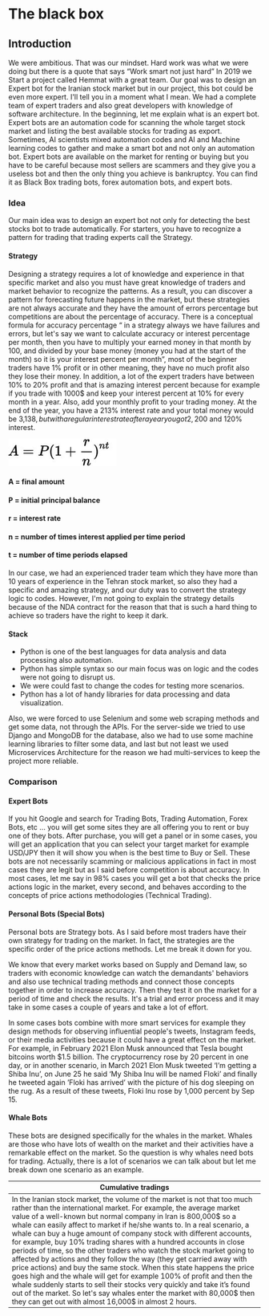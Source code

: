 # The black box

## Introduction

We were ambitious. That was our mindset. Hard work was what we were doing but there is a quote that says “Work smart not just hard”
In 2019 we Start a project called Hemmat with a great team. Our goal was to design an Expert bot for the Iranian stock market but in our project, this bot could be even more expert. I'll tell you in a moment what I mean. We had a complete team of expert traders and also great developers with knowledge of software architecture.
In the beginning, let me explain what is an expert bot. Expert bots are an automation code for scanning the whole target stock market and listing the best available stocks for trading as export. Sometimes, AI scientists mixed automation codes and AI and Machine learning codes to gather and make a smart bot and not only an automation bot. Expert bots are available on the market for renting or buying but you have to be careful because most sellers are scammers and they give you a useless bot and then the only thing you achieve is bankruptcy. You can find it as Black Box trading bots, forex automation bots, and expert bots.



### Idea

Our main idea was to design an expert bot not only for detecting the best stocks bot to trade automatically. 
For starters, you have to recognize a pattern for trading that trading experts call the Strategy.

#### Strategy
Designing a strategy requires a lot of knowledge and experience in that specific market and also you must have great knowledge of traders and market behavior to recognize the patterns. As a result, you can discover a pattern for forecasting future happens in the market, but these strategies are not always accurate and they have the amount of errors percentage but competitions are about the percentage of accuracy. There is a conceptual formula for accuracy percentage “ in a strategy always we have failures and errors, but let's say we want to calculate accuracy or interest percentage per month, then you have to multiply your earned money in that month by 100, and divided by your base money (money you had at the start of the month) so it is your interest percent per month”, most of the beginner traders have 1% profit or in other meaning, they have no much profit also they lose their money. In addition, a lot of the expert traders have between 10% to 20% profit and that is amazing interest percent because for example if you trade with 1000$ and keep your interest percent at 10% for every month in a year. Also, add your monthly profit to your trading money. At the end of the year, you have a 213% interest rate and your total money would be 3,138$, but with a regular interest rate after a year you got 2,200$ and 120% interest.



![](https://github.com/samuelarjasbi/The_black_box/blob/main/1643646379821.jpg)

#### A = final amount
#### P = initial principal balance
#### r = interest rate
#### n = number of times interest applied per time period
#### t = number of time periods elapsed



In our case, we had an experienced trader team which they have more than 10 years of experience in the Tehran stock market, so also they had a specific and amazing strategy, and our duty was to convert the strategy logic to codes. However, I'm not going to explain the strategy details because of the NDA contract for the reason that that is such a hard thing to achieve so traders have the right to keep it dark.

#### Stack
* Python is one of the best languages for data analysis and data processing also automation.
* Python has simple syntax so our main focus was on logic and the codes were not going to disrupt us.
* We were could fast to change the codes for testing more scenarios.
* Python has a lot of handy libraries for data processing and data visualization.

Also, we were forced to use Selenium and some web scraping methods and get some data, not through the APIs.
For the server-side we tried to use Django and MongoDB for the database, also we had to use some machine learning libraries to filter some data, and last but not least we used Microservices Architecture for the reason we had multi-services to keep the project more reliable.

### Comparison

#### Expert Bots
If you hit Google and search for Trading Bots, Trading Automation, Forex Bots, etc … you will get some sites they are all offering you to rent or buy one of they bots. After purchase, you will get a panel or in some cases, you will get an application that you can select your target market for example USD/JPY then it will show you when is the best time to Buy or Sell. These bots are not necessarily scamming or malicious applications in fact in most cases they are legit but as I said before competition is about accuracy. In most cases, let me say in 98% cases you will get a bot that checks the price actions logic in the market, every second, and behaves according to the concepts of price actions methodologies (Technical Trading).


#### Personal Bots (Special Bots)
Personal bots are Strategy bots. As I said before most traders have their own strategy for trading on the market. In fact, the strategies are the specific order of the price actions methods. Let me break it down for you.

We know that every market works based on Supply and Demand law, so traders with economic knowledge can watch the demandants' behaviors and also use technical trading methods and connect those concepts together in order to increase accuracy. Then they test it on the market for a period of time and check the results. It's a trial and error process and it may take in some cases a couple of years and take a lot of effort.

In some cases bots combine with more smart services for example they design methods for observing influential people's tweets, Instagram feeds, or their media activities because it could have a great effect on the market. For example, in February 2021 Elon Musk announced that Tesla bought bitcoins worth $1.5 billion. The cryptocurrency rose by 20 percent in one day, or in another scenario, in March 2021 Elon Musk tweeted ‘I’m getting a Shiba Inu’, on June 25 he said ‘My Shiba Inu will be named Floki’ and finally he tweeted again ’Floki has arrived’ with the picture of his dog sleeping on the rug. As a result of these tweets, Floki Inu rose by 1,000 percent by Sep 15.

#### Whale Bots
These bots are designed specifically for the whales in the market. Whales are those who have lots of wealth on the market and their activities have a remarkable effect on the market. So the question is why whales need bots for trading. Actually, there is a lot of scenarios we can talk about but let me break down one scenario as an example.

| Cumulative tradings        |
| -------------              |
| In the Iranian stock market, the volume of the market is not that too much rather than the international market. For example, the average market value of a well-known but normal company in Iran is 800,000$ so a whale can easily affect to market if he/she wants to. In a real scenario, a whale can buy a huge amount of company stock with different accounts, for example, buy 10% trading shares with a hundred accounts in close periods of time, so the other traders who watch the stock market going to affected by actions and they follow the way (they get carried away with price actions) and buy the same stock. When this state happens the price goes high and the whale will get for example 100% of profit and then the whale suddenly starts to sell their stocks very quickly and take it’s found out of the market. So let's say whales enter the market with 80,000$ then they can get out with almost 16,000$ in almost 2 hours. |
